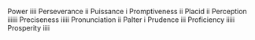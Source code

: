 Power iiii
Perseverance ii
Puissance i
Promptiveness ii
Placid ii 
Perception iiiiii
Preciseness iiiii
Pronunciation ii
Palter i
Prudence iii
Proficiency iiiii
Prosperity iiii